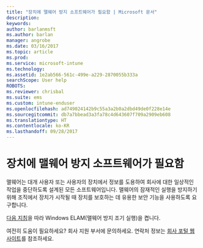 ```yaml
---
title: "장치에 맬웨어 방지 소프트웨어가 필요함 | Microsoft 문서"
description: 
keywords: 
author: barlanmsft
ms.author: barlan
manager: angrobe
ms.date: 03/16/2017
ms.topic: article
ms.prod: 
ms.service: microsoft-intune
ms.technology: 
ms.assetid: 1e2ab566-561c-499e-a229-2870055b333a
searchScope: User help
ROBOTS: 
ms.reviewer: chrisbal
ms.suite: ems
ms.custom: intune-enduser
ms.openlocfilehash: ad749024142b9c55a3a2b0a2dbd49de0f228e14e
ms.sourcegitcommit: db7a7bbead3a3fa78c4d643607f709a2909eb608
ms.translationtype: HT
ms.contentlocale: ko-KR
ms.lasthandoff: 09/28/2017
---
```

# <a name="your-device-needs-antimalware-software"></a>장치에 맬웨어 방지 소프트웨어가 필요함

맬웨어는 대개 사용자 또는 사용자의 장치에서 정보를 도용하여 회사에 대한 일상적인 작업을 중단하도록 설계된 모든 소프트웨어입니다. 맬웨어의 잠재적인 실행을 방지하기 위해 조직에서 장치가 시작될 때 장치를 보호하는 데 유용한 보안 기능을 사용하도록 요구합니다.

[다음 지침](https://gallery.technet.microsoft.com/How-to-turn-on-Early-84552ec5)을 따라 Windows ELAM(맬웨어 방지 조기 실행)을 켭니다.

여전히 도움이 필요하세요? 회사 지원 부서에 문의하세요. 연락처 정보는 [회사 포털 웹 사이트](https://portal.manage.microsoft.com)를 참조하세요.
